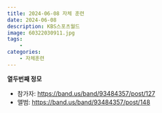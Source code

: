```yaml
---
title: 2024-06-08 자체 훈련
date: 2024-06-08
description: KBS스포츠월드
image: 60322030911.jpg
tags:
    - 
categories:
    - 자체훈련
---
```


**열두번째 정모**

- 참가자: https://band.us/band/93484357/post/127
- 앨범: https://band.us/band/93484357/post/148
